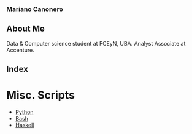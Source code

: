 ### Mariano Canonero

## About Me

Data & Computer science student at FCEyN, UBA.
Analyst Associate at Accenture.

## Index

# Misc. Scripts
- [Python](./Python)
- [Bash](./BASH)
- [Haskell](./Haskell)
